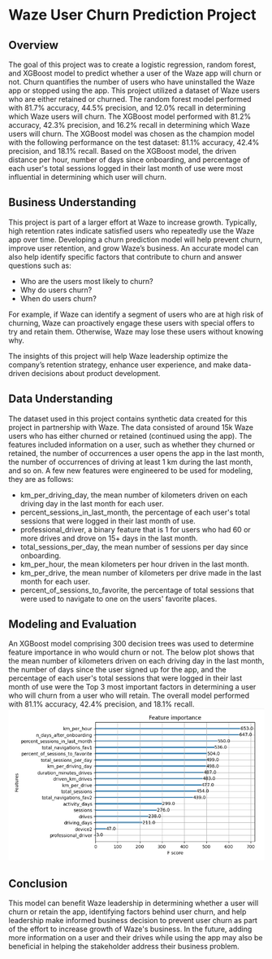 # Waze User Churn Prediction Project

## Overview

The goal of this project was to create a logistic regression, random forest, and XGBoost model to predict whether a user of the Waze app will churn or not. Churn quantifies the number of users who have uninstalled the Waze app or stopped using the app. This project utilized a dataset of Waze users who are either retained or churned. The random forest model performed with 81.7% accuracy, 44.5% precision, and 12.0% recall in determining which Waze users will churn. The XGBoost model performed with 81.2% accuracy, 42.3% precision, and 16.2% recall in determining which Waze users will churn. The XGBoost model was chosen as the champion model with the following performance on the test dataset: 81.1% accuracy, 42.4% precision, and 18.1% recall. Based on the XGBoost model, the driven distance per hour, number of days since onboarding, and percentage of each user's total sessions logged in their last month of use were most influential in determining which user will churn.

## Business Understanding

This project is part of a larger effort at Waze to increase growth. Typically, high retention rates indicate satisfied users who repeatedly use the Waze app over time. Developing a churn prediction model will help prevent churn, improve user retention, and grow Waze’s business. An accurate model can also help identify specific factors that contribute to churn and answer questions such as:

* Who are the users most likely to churn?
* Why do users churn?
* When do users churn?

For example, if Waze can identify a segment of users who are at high risk of churning, Waze can proactively engage these users with special offers to try and retain them. Otherwise, Waze may lose these users without knowing why.

The insights of this project will help Waze leadership optimize the company’s retention strategy, enhance user experience, and make data-driven decisions about product development.

## Data Understanding

The dataset used in this project contains synthetic data created for this project in partnership with Waze. The data consisted of around 15k Waze users who has either churned or retained (continued using the app). The features included information on a user, such as whether they churned or retained, the number of occurrences a user opens the app in the last month, the number of occurrences of driving at least 1 km during the last month, and so on. A few new features were engineered to be used for modeling, they are as follows:

* km_per_driving_day, the mean number of kilometers driven on each driving day in the last month for each user.
* percent_sessions_in_last_month, the percentage of each user's total sessions that were logged in their last month of use.
* professional_driver, a binary feature that is 1 for users who had 60 or more drives and drove on 15+ days in the last month.
* total_sessions_per_day, the mean number of sessions per day since onboarding.
* km_per_hour, the mean kilometers per hour driven in the last month.
* km_per_drive, the mean number of kilometers per drive made in the last month for each user.
* percent_of_sessions_to_favorite, the percentage of total sessions that were used to navigate to one on the users' favorite places.

## Modeling and Evaluation

An XGBoost model comprising 300 decision trees was used to determine feature importance in who would churn or not. The below plot shows that the mean number of kilometers driven on each driving day in the last month, the number of days since the user signed up for the app, and the percentage of each user's total sessions that were logged in their last month of use were the Top 3 most important factors in determining a user who will churn from a user who will retain. The overall model performed with 81.1% accuracy, 42.4% precision, and 18.1% recall. 
![Waze XGBoost Feature Importance Plot](https://github.com/chungchenran2/Waze_User_Churn_Prediction_Project/blob/main/Images/Waze_XGBoost_Feature_Importance_Plot.png)

## Conclusion

This model can benefit Waze leadership in determining whether a user will churn or retain the app, identifying factors behind user churn, and help leadership make informed business decision to prevent user churn as part of the effort to increase growth of Waze's business. In the future, adding more information on a user and their drives while using the app may also be beneficial in helping the stakeholder address their business problem.
